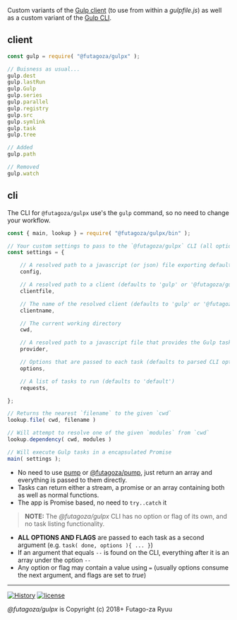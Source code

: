 Custom variants of the [Gulp client](https://www.npmjs.com/package/gulp) (to use from within a _gulpfile.js_) as well as a custom variant of the [Gulp CLI](https://www.npmjs.com/package/gulp-cli).

## client

```js
const gulp = require( "@futagoza/gulpx" );

// Buisness as usual...
gulp.dest
gulp.lastRun
gulp.Gulp
gulp.series
gulp.parallel
gulp.registry
gulp.src
gulp.symlink
gulp.task
gulp.tree

// Added
gulp.path

// Removed
gulp.watch
```

## cli

The CLI for `@futagoza/gulpx` use's the `gulp` command, so no need to change your workflow.

```js
const { main, lookup } = require( "@futagoza/gulpx/bin" );

// Your custom settings to pass to the `@futagoza/gulpx` CLI (all optional)
const settings = {

    // A resolved path to a javascript (or json) file exporting default settings
    config,

    // A resolved path to a client (defaults to 'gulp' or '@futagoza/gulpx')
    clientfile,

    // The name of the resolved client (defaults to 'gulp' or '@futagoza/gulpx')
    clientname,

    // The current working directory
    cwd,

    // A resolved path to a javascript file that provides the Gulp tasks (defaults to 'gulpfile.js')
    provider,

    // Options that are passed to each task (defaults to parsed CLI options and flags)
    options,

    // A list of tasks to run (defaults to 'default')
    requests,

};

// Returns the nearest `filename` to the given `cwd`
lookup.file( cwd, filename )

// Will attempt to resolve one of the given `modules` from `cwd`
lookup.dependency( cwd, modules )

// Will execute Gulp tasks in a encapsulated Promise
main( settings );
```

* No need to use [pump](https://www.npmjs.com/package/pump) or [@futagoza/pump](https://www.npmjs.com/package/@futagoza/pump), just return an array and everything is passed to them directly.
* Tasks can return either a stream, a promise or an array containing both as well as normal functions.
* The app is Promise based, no need to `try..catch` it

> __NOTE:__ The _@futagoza/gulpx_ CLI has no option or flag of its own, and no task listing functionality.

* __ALL OPTIONS AND FLAGS__ are passed to each task as a second argument (e.g. `task( done, options ){ ... }`)
* If an argument that equals `--` is found on the CLI, everything after it is an array under the option `--`
* Any option or flag may contain a value using `=` (usually options consume the next argument, and flags are set to _true_)

-----

[![History](https://img.shields.io/badge/github.com/futagoza/gulp-changelog-yellow.svg)](https://github.com/futagoza/gulp/blob/master/CHANGELOG.md)
[![license](https://img.shields.io/badge/license-mit-blue.svg)](https://opensource.org/licenses/MIT)

_@futagoza/gulpx_ is Copyright (c) 2018+ Futago-za Ryuu
